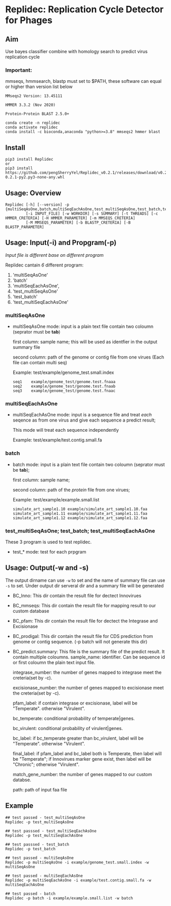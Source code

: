 # Replidec: Replication Cycle Detector for Phages
## Aim

Use bayes classifier combine with homology search to predict virus replication cycle

### Important: 

mmseqs, hmmsearch, blastp must set to $PATH, these software can equal or higher than version list below

    MMseqs2 Version: 13.45111

    HMMER 3.3.2 (Nov 2020)

    Protein-Protein BLAST 2.5.0+

```
conda create -n replidec
conda activate replidec
conda install -c bioconda,anaconda "python>=3.8" mmseqs2 hmmer blast
```

## Install
```
pip3 install Replidec
or
pip3 install https://github.com/pengSherryYel/Replidec_v0.2.1/releases/download/v0.2.1/Replidec-0.2.1-py2.py3-none-any.whl
```

## Usage: Overview
```
Replidec [-h] [--version] -p {multiSeqAsOne,batch,multiSeqEachAsOne,test_multiSeqAsOne,test_batch,test_multiSeqEachAsOne}
         [-i INPUT_FILE] [-w WORKDIR] [-s SUMMARY] [-t THREADS] [-c HMMER_CRETERIA] [-H HMMER_PARAMETER] [-m MMSEQS_CRETERIA]
         [-M MMSEQS_PARAMETER] [-b BLASTP_CRETERIA] [-B BLASTP_PARAMETER]

```

## Usage: Input(-i) and Propgram(-p)

*Input file is different base on different program*

Replidec cantain *6* different program:

1. 'multiSeqAsOne'
2. 'batch'
3. 'multiSeqEachAsOne',
4. 'test_multiSeqAsOne'
5. 'test_batch'
6. 'test_multiSeqEachAsOne' 

### multiSeqAsOne
* multiSeqAsOne mode: input is a plain text file contain two coloumn (seprator must be **tab**)

    first column: sample name; this will be used as identfier in the output summary file 
    
    second column: path of the genome or contig file from one virues (Each file can contain multi seq)

    Example: test/example/genome_test.small.index

    ```
    seq1    example/genome_test/genome.test.fnaaa
    seq2    example/genome_test/genome.test.fnaab
    seq3    example/genome_test/genome.test.fnaac
    ```

### multiSeqEachAsOne
* multiSeqEachAsOne mode: input is a sequence file and treat *each* seqence as from one virus and give each sequence a predict result;
    
    This mode will treat each sequence independently

    Example: test/example/test.contig.small.fa

### batch
* batch mode: input is a plain text file contain two coloumn (seprator must be **tab**);

    first column: sample name;

    second column: path of the *protein* file from one virues;

    Example: test/example/example.small.list

    ```
    simulate_art_sample1.10 example/simulate_art_sample1.10.faa
    simulate_art_sample1.11 example/simulate_art_sample1.11.faa
    simulate_art_sample1.12 example/simulate_art_sample1.12.faa
    ```

### test_multiSeqAsOne; test_batch; test_multiSeqEachAsOne
These 3 program is used to test replidec.
* test_* mode: test for each prpgram

## Usage: Output(-w and -s)
The output dirname can use `-w` to set and the name of summary file can use `-s` to set.
Under output dir serveral dir and a summary file will be generated
* BC_Inno: This dir contain the result file for dectect Innovirues
* BC_mmseqs: This dir contain the result file for mapping result to our custom database
* BC_pfam: This dir contain the result file for dectect the Integrase and Excisionase
* BC_prodigal: This dir contain the result file for CDS prediction from genome or contig sequence. (-p batch will not generate this dir)
* BC_predict.summary: This file is the summary file of the predict result. It contain multiple coloumns.
    sample_name: identifier. Can be sequence id or first coloumn the plain text input file. 

    integrase_number: the number of genes mapped to integrase meet the creteria(set by -c).

    excisionase_number: the number of genes mapped to excisionase meet the creteria(set by -c).

    pfam_label: if contain integrase or excisionase, label will be "Temperate". otherwise "Virulent".

    bc_temperate: conditional probability of temperate|genes. 

    bc_virulent: conditional probability of virulent|genes. 

    bc_label: if bc_temperate greater than bc_virulent, label will be "Temperate". otherwise "Virulent".

    final_label: if pfam_label and bc_label both is Temperate, then label will be "Temperate"; if Innovirues marker gene exist, then label will be "Chronic"; otherwise "Virulent".

    match_gene_number:  the number of genes mapped to our custom databse.

    path: path of input faa file

## Example
```
## test passed - test_multiSeqAsOne
Replidec -p test_multiSeqAsOne

## test passsed - test_multiSeqEachAsOne
Replidec -p test_multiSeqEachAsOne

## test passsed - test_batch
Replidec -p test_batch

## test passed - multiSeqAsOne
Replidec -p multiSeqAsOne -i example/genome_test.small.index -w multiSeqAsOne

## test passed - multiSeqEachAsOne
Replidec -p multiSeqEachAsOne -i example/test.contig.small.fa -w multiSeqEachAsOne

## test passed - batch
Replidec -p batch -i example/example.small.list -w batch
```

